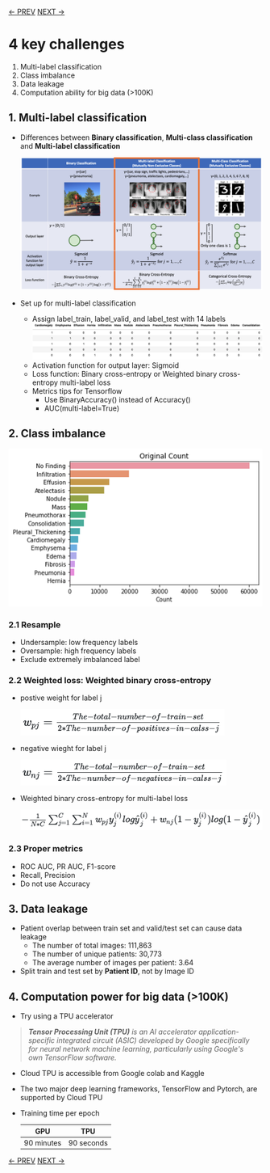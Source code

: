 [<- PREV](README.md) [ NEXT ->](chestxray-part2.md)

# 4 key challenges
1. Multi-label classification
2. Class imbalance
3. Data leakage
4. Computation ability for big data (>100K)

## 1. Multi-label classification
- Differences between **Binary classification**, **Multi-class classification** and **Multi-label classification**

  ![multi-label classification](images/multilabel.png)

- Set up for multi-label classification
  * Assign label_train, label_valid, and label_test with 14 labels
    ![label](images/label.png)
  * Activation function for output layer: Sigmoid
  * Loss function: Binary cross-entropy or Weighted binary cross-entropy multi-label loss
  * Metrics tips for Tensorflow
    * Use BinaryAccuracy() instead of Accuracy()
    * AUC(multi-label=True)  

## 2. Class imbalance

![count](images/count.png)
### 2.1 Resample
- Undersample: low frequency labels 
- Oversample: high frequency labels
- Exclude extremely imbalanced label


### 2.2 Weighted loss: Weighted binary cross-entropy
- postive weight for label j

    ![math1](images/math1_2.png)
- negative wieght for label j

    ![math2](images/math2_2.png)
- Weighted binary cross-entropy for multi-label loss

    ![math3](images/math3.png)

### 2.3 Proper metrics 
- ROC AUC, PR AUC, F1-score 
- Recall, Precision
- Do not use Accuracy


## 3. Data leakage
- Patient overlap between train set and valid/test set can cause data leakage
    * The number of total images: 111,863
    * The number of unique patients: 30,773
    * The average number of images per patient: 3.64
- Split train and test set by **Patient ID**, not by Image ID

## 4. Computation power for big data (>100K)
- Try using a TPU accelerator

 > ***Tensor Processing Unit (TPU)** is an AI accelerator application-specific integrated circuit (ASIC) developed by Google specifically for neural network machine learning, particularly using Google's own TensorFlow software.*

   - Cloud TPU is accessible from Google colab and Kaggle 
   - The two major deep learning frameworks, TensorFlow and Pytorch, are supported by Cloud TPU 

- Training time per epoch

  GPU | TPU
  :-----: | :-----:
  90 minutes | 90 seconds

[<- PREV](README.md) [ NEXT ->](chestxray-part2.md)
